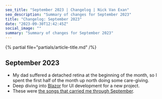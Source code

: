 ```yaml
---
seo_title: "September 2023 | Changelog | Nick Van Exan"
seo_description: "Summary of changes for September 2023"
title: "Changelog: September 2023"
date: "2023-09-30T12:42:45Z"
social_image: ""
summary: "Summary of changes for September 2023"
---
```


{% partial file="partials/article-title.md" /%}

## September 2023

- My dad suffered a detached retina at the beginning of the month, so I spent the first half of the month up north doing some care-giving.
- Deep diving into [Blazor](https://dotnet.microsoft.com/en-us/apps/aspnet/web-apps/blazor) for UI development for a new project.
- These were [the songs that carried me through September](https://open.spotify.com/playlist/4Wki8eXht690vNuNvaH6QV?si=792b191b6f7f4ca4).
